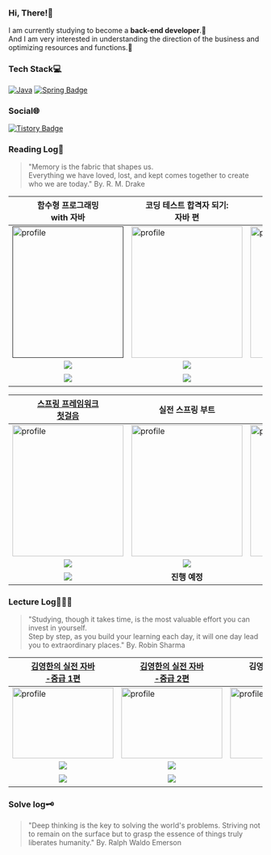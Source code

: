 ### **Hi, There!👋**
I am currently studying to become a **back-end developer**.🚀 </br>
And I am very interested in understanding the direction of the business and optimizing resources and functions.💜

### **Tech Stack**💻
[![Java](https://img.shields.io/badge/Java-%23ED8B00.svg?logo=openjdk&logoColor=white)]([#](https://www.java.com/))
[![Spring Badge](https://img.shields.io/badge/Spring-6DB33F?style=flat-square&logo=Spring&logoColor=white)](https://spring.io/)

### **Social🌐**
[![Tistory Badge](https://img.shields.io/badge/Tistory-Blog-orange?style=flat-square&logo=tistory&logoColor=white)](https://limdae94.tistory.com/)

### **Reading Log📖**
> "Memory is the fabric that shapes us. </br>
 Everything we have loved, lost, and kept comes together to create who we are today." By. R. M. Drake

| **함수형 프로그래밍 </br>  with 자바**                       | **코딩 테스트 합격자 되기: </br>  자바 편**                  | **혼자 공부하는 네트워크**                                   | **이것이 취업을 위한 백엔드<br /> 개발이다 with 자바**       |
| ------------------------------------------------------------ | ------------------------------------------------------------ | ------------------------------------------------------------ | ------------------------------------------------------------ |
| <a href=""><img src="https://contents.kyobobook.co.kr/sih/fit-in/458x0/pdt/9791169212175.jpg" alt="profile" width="220" height="260"></a> | <img src="https://contents.kyobobook.co.kr/sih/fit-in/458x0/pdt/9791191905694.jpg" alt="profile" width="220" height="260"> | <img src="https://contents.kyobobook.co.kr/sih/fit-in/458x0/pdt/9791169212144.jpg" alt="profile" width="220" height="260"> | <img src="https://contents.kyobobook.co.kr/sih/fit-in/458x0/pdt/9791169211338.jpg" alt="profile" width="220" height="260"> |
| <div align="center">  <img src="https://img.shields.io/badge/Hanbit Media-벤 바이디히\|허귀영 옮김-ffffff?style=for-the-social&logo=bookstack&logoColor=green"/></div> | <div align="center">  <img src="https://img.shields.io/badge/Golden Rabbit-김희성\|박경록-ffffff?style=for-the-social&logo=bookstack&logoColor=green"/></div> | <div align="center">  <img src="https://img.shields.io/badge/Hanbit Media-강민철-ffffff?style=for-the-social&logo=bookstack&logoColor=green"/></div> | <div align="center">  <img src="https://img.shields.io/badge/Hanbit Media-이준형\|박상현-ffffff?style=for-the-social&logo=bookstack&logoColor=green"/></div> |
| <div align="center"><img src="https://img.shields.io/badge/2025.01-1-181717?style=for-the-social&logo=Snowflake&logoColor=white"/></div> | <div align="center"><img src="https://img.shields.io/badge/2025.01-2-181717?style=for-the-social&logo=Snowflake&logoColor=white"/></div> | <div align="center"><img src="https://img.shields.io/badge/2025.01-3-181717?style=for-the-social&logo=Snowflake&logoColor=white"/></div> | **진행 예정**                                                |



| [**스프링 프레임워크 <br />첫걸음**](https://limdae94.tistory.com/category/%EC%8A%A4%ED%94%84%EB%A7%81/%EC%8A%A4%ED%94%84%EB%A7%81%20%ED%94%84%EB%A0%88%EC%9E%84%EC%9B%8C%ED%81%AC%20%EC%B2%AB%EA%B1%B8%EC%9D%8C) | **실전 스프링 부트**                                         | **오브젝트**                                                 | **객체지향의 사실과 오해**                                   |
| ------------------------------------------------------------ | ------------------------------------------------------------ | ------------------------------------------------------------ | ------------------------------------------------------------ |
| <a href="https://limdae94.tistory.com/category/%EC%8A%A4%ED%94%84%EB%A7%81/%EC%8A%A4%ED%94%84%EB%A7%81%20%ED%94%84%EB%A0%88%EC%9E%84%EC%9B%8C%ED%81%AC%20%EC%B2%AB%EA%B1%B8%EC%9D%8C"><img src="https://contents.kyobobook.co.kr/sih/fit-in/458x0/pdt/9791158393588.jpg" alt="profile" width="220" height="260"></a> | <img src="https://contents.kyobobook.co.kr/sih/fit-in/458x0/pdt/9791192987354.jpg" alt="profile" width="220" height="260"> | <img src="https://contents.kyobobook.co.kr/sih/fit-in/458x0/pdt/9791158391409.jpg" alt="profile" width="220" height="260"> | <img src="https://contents.kyobobook.co.kr/sih/fit-in/458x0/pdt/9788998139766.jpg" alt="profile" width="220" height="260"> |
| <div align="center">  <img src="https://img.shields.io/badge/Wiki Books-후루네스\|키노시타 마사아키-ffffff?style=for-the-social&logo=bookstack&logoColor=green"/></div> | <div align="center">  <img src="https://img.shields.io/badge/Jpob-솜나트 무시브-ffffff?style=for-the-social&logo=bookstack&logoColor=green"/></div> | <div align="center">  <img src="https://img.shields.io/badge/Wiki Books-조영호-ffffff?style=for-the-social&logo=bookstack&logoColor=green"/></div> | <div align="center">  <img src="https://img.shields.io/badge/Wiki Books-조영호-ffffff?style=for-the-social&logo=bookstack&logoColor=green"/></div> |
| <div align="center"><img src="https://img.shields.io/badge/2025.01-1-181717?style=for-the-social&logo=Snowflake&logoColor=white"/></div> | <div align="center">**진행 예정**</div>                      | <div align="center">**진행 예정**</div>                      | <div align="center">**진행 예정**</div>                      |




### **Lecture Log👩🏻‍💻**
> "Studying, though it takes time, is the most valuable effort you can invest in yourself. </br>
Step by step, as you build your learning each day, it will one day lead you to extraordinary places." By. Robin Sharma


| [**김영한의 실전 자바 </br> -중급 1편**](https://limdae94.tistory.com/category/%EC%9E%90%EB%B0%94/%EA%B9%80%EC%98%81%ED%95%9C%EC%9D%98%20%EC%8B%A4%EC%A0%84%20%EC%9E%90%EB%B0%94%20-%20%EC%A4%91%EA%B8%891%2C%202) | [**김영한의 실전 자바 </br>  -중급 2편**](https://limdae94.tistory.com/category/%EC%9E%90%EB%B0%94/%EA%B9%80%EC%98%81%ED%95%9C%EC%9D%98%20%EC%8B%A4%EC%A0%84%20%EC%9E%90%EB%B0%94%20-%20%EC%A4%91%EA%B8%891%2C%202) | **김영한의 실전 자바 </br>  - 고급 1편**                     | **김영한의 실전 자바 </br>  - 고급 2편**                     |
| ------------------------------------------------------------ | ------------------------------------------------------------ | ------------------------------------------------------------ | ------------------------------------------------------------ |
| <a href="https://limdae94.tistory.com/category/%EC%9E%90%EB%B0%94/%EA%B9%80%EC%98%81%ED%95%9C%EC%9D%98%20%EC%8B%A4%EC%A0%84%20%EC%9E%90%EB%B0%94%20-%20%EC%A4%91%EA%B8%891%2C%202"><img src="https://cdn.inflearn.com/public/files/posts/54f2e85f-6c7e-454d-9b1f-9444ee82e42a/333308-eng.png" alt="profile" width="200" height="140"></a> | <a href="https://limdae94.tistory.com/category/%EC%9E%90%EB%B0%94/%EA%B9%80%EC%98%81%ED%95%9C%EC%9D%98%20%EC%8B%A4%EC%A0%84%20%EC%9E%90%EB%B0%94%20-%20%EC%A4%91%EA%B8%891%2C%202"><img src="https://cdn.inflearn.com/public/files/posts/8efe335d-9b9b-4e1b-8be5-67e4c6be5563/333482-eng.png" alt="profile" width="200" height="140"></a> | <a href="https://github.com/cutegyuseok"><img src="https://cdn.inflearn.com/public/files/posts/7a031112-8d58-4b64-b82e-bbb87decc1fb/334352.png" alt="profile" width="200" height="140"></a> | <a href="https://github.com/cutegyuseok"><img src="https://cdn.inflearn.com/public/files/posts/739ebdf5-1026-4607-afc1-d246b5dd1ccb/334977-eng.png" alt="profile" width="200" height="140"></a> |
| <div align="center">  <img src="https://img.shields.io/badge/Inflearn-김영한-ffffff?style=for-the-social&logo=Thymeleaf&logoColor=green"/></div> | <div align="center">  <img src="https://img.shields.io/badge/Inflearn-김영한-ffffff?style=for-the-social&logo=Thymeleaf&logoColor=green"/></div> | <div align="center">  <img src="https://img.shields.io/badge/Inflearn-김영한-ffffff?style=for-the-social&logo=Thymeleaf&logoColor=green"/></div> | <div align="center">  <img src="https://img.shields.io/badge/Inflearn-김영한-ffffff?style=for-the-social&logo=Thymeleaf&logoColor=green"/></div> |
| <div align="center"><img src="https://img.shields.io/badge/2025.01-1-181717?style=for-the-social&logo=Snowflake&logoColor=white"/></div> | <div align="center"><img src="https://img.shields.io/badge/2025.01-2-181717?style=for-the-social&logo=Snowflake&logoColor=white"/></div> | <div align="center"><img src="https://img.shields.io/badge/2025.01-3-181717?style=for-the-social&logo=Snowflake&logoColor=white"/></div> | **진행 예정**                                                |


### **Solve log🗝️**
> "Deep thinking is the key to solving the world's problems. 
Striving not to remain on the surface but to grasp the essence of things truly liberates humanity." By. Ralph Waldo Emerson

